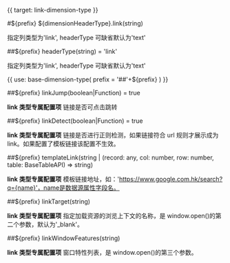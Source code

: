 {{ target: link-dimension-type }}

#${prefix} ${dimensionHeaderType}.link(string)

指定列类型为'link', headerType 可缺省默认为'text'

##${prefix} headerType(string) = 'link'

指定列类型为'link', headerType 可缺省默认为'text'

{{ use: base-dimension-type(
    prefix = '##'+${prefix}
) }}

##${prefix} linkJump(boolean|Function) = true

**link 类型专属配置项** 链接是否可点击跳转

##${prefix} linkDetect(boolean|Function) = true

**link 类型专属配置项** 链接是否进行正则检测，如果链接符合 url 规则才展示成为 link。如果配置了模板链接该配置不生效。

##${prefix} templateLink(string | (record: any, col: number, row: number, table: BaseTableAPI) => string)

**link 类型专属配置项** 模板链接地址，如：'https://www.google.com.hk/search?q={name}'，name是数据源属性字段名。

##${prefix} linkTarget(string)

**link 类型专属配置项** 指定加载资源的浏览上下文的名称，是 window.open()的第二个参数，默认为'\_blank'。

##${prefix} linkWindowFeatures(string)

**link 类型专属配置项** 窗口特性列表，是 window.open()的第三个参数。
